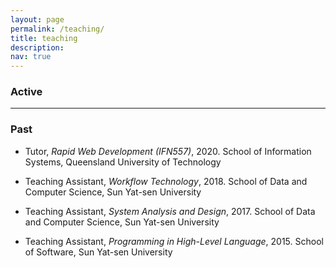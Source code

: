 ```yaml
---
layout: page
permalink: /teaching/
title: teaching
description:
nav: true
---
```


### Active

<hr>

### Past

- Tutor, *Rapid Web Development (IFN557)*, 2020.
School of Information Systems, Queensland University of Technology

- Teaching Assistant, *Workflow Technology*, 2018. 
School of Data and Computer Science, Sun Yat-sen University

- Teaching Assistant, *System Analysis and Design*, 2017. 
School of Data and Computer Science, Sun Yat-sen University

- Teaching Assistant, *Programming in High-Level Language*, 2015. 
School of Software, Sun Yat-sen University
